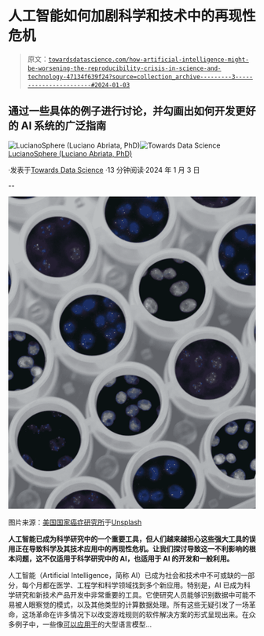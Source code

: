 # 人工智能如何加剧科学和技术中的再现性危机

> 原文：[`towardsdatascience.com/how-artificial-intelligence-might-be-worsening-the-reproducibility-crisis-in-science-and-technology-47134f639f24?source=collection_archive---------3-----------------------#2024-01-03`](https://towardsdatascience.com/how-artificial-intelligence-might-be-worsening-the-reproducibility-crisis-in-science-and-technology-47134f639f24?source=collection_archive---------3-----------------------#2024-01-03)

## 通过一些具体的例子进行讨论，并勾画出如何开发更好的 AI 系统的广泛指南

[](https://lucianosphere.medium.com/?source=post_page---byline--47134f639f24--------------------------------)![LucianoSphere (Luciano Abriata, PhD)](https://lucianosphere.medium.com/?source=post_page---byline--47134f639f24--------------------------------)[](https://towardsdatascience.com/?source=post_page---byline--47134f639f24--------------------------------)![Towards Data Science](https://towardsdatascience.com/?source=post_page---byline--47134f639f24--------------------------------) [LucianoSphere (Luciano Abriata, PhD)](https://lucianosphere.medium.com/?source=post_page---byline--47134f639f24--------------------------------)

·发表于[Towards Data Science](https://towardsdatascience.com/?source=post_page---byline--47134f639f24--------------------------------) ·13 分钟阅读·2024 年 1 月 3 日

--

![](img/f961042dbd6d300f8d98393a99a4d213.png)

图片来源：[美国国家癌症研究所](https://unsplash.com/@nci?utm_source=medium&utm_medium=referral)于[Unsplash](https://unsplash.com/?utm_source=medium&utm_medium=referral)

**人工智能已成为科学研究中的一个重要工具，但人们越来越担心这些强大工具的误用正在导致科学及其技术应用中的再现性危机。让我们探讨导致这一不利影响的根本问题，这不仅适用于科学研究中的 AI，也适用于 AI 的开发和一般利用。**

人工智能（Artificial Intelligence，简称 AI）已成为社会和技术中不可或缺的一部分，每个月都在医学、工程学和科学领域找到多个新应用。特别是，AI 已成为科学研究和新技术产品开发中非常重要的工具。它使研究人员能够识别数据中可能不易被人眼察觉的模式，以及其他类型的计算数据处理。所有这些无疑引发了一场革命，这场革命在许多情况下以改变游戏规则的软件解决方案的形式呈现出来。在众多例子中，一些像[可以应用于](https://pub.towardsai.net/provocatively-microsoft-researchers-say-they-found-sparks-of-artificial-intelligence-in-gpt-4-e1120f8bd058)的大型语言模型…
